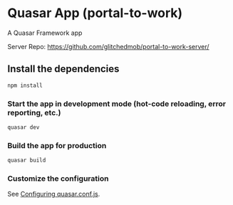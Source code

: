# Quasar App (portal-to-work)

A Quasar Framework app

Server Repo: https://github.com/glitchedmob/portal-to-work-server/

## Install the dependencies
```bash
npm install
```

### Start the app in development mode (hot-code reloading, error reporting, etc.)
```bash
quasar dev
```


### Build the app for production
```bash
quasar build
```

### Customize the configuration
See [Configuring quasar.conf.js](https://quasar.dev/quasar-cli/quasar-conf-js).
